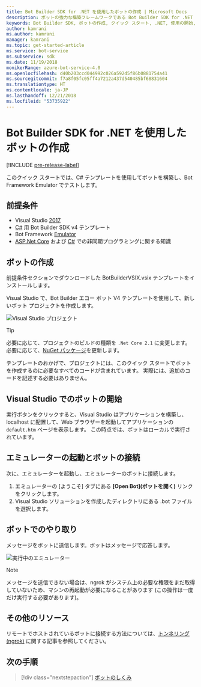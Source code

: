```yaml
---
title: Bot Builder SDK for .NET を使用したボットの作成 | Microsoft Docs
description: ボットの強力な構築フレームワークである Bot Builder SDK for .NET を使用してボットを作成します。
keywords: Bot Builder SDK, ボットの作成, クイック スタート, .NET, 使用の開始, C# ボット
author: kamrani
ms.author: kamrani
manager: kamrani
ms.topic: get-started-article
ms.service: bot-service
ms.subservice: sdk
ms.date: 11/19/2018
monikerRange: azure-bot-service-4.0
ms.openlocfilehash: d40b203ccd044992c026a592d5f86b0881754a41
ms.sourcegitcommit: f7a8f05fc05ff4a7212a437d540485bf68831604
ms.translationtype: HT
ms.contentlocale: ja-JP
ms.lasthandoff: 12/21/2018
ms.locfileid: "53735922"
---
```

# <a name="create-a-bot-with-the-bot-builder-sdk-for-net"></a>Bot Builder SDK for .NET を使用したボットの作成
[!INCLUDE [pre-release-label](../includes/pre-release-label.md)]

このクイック スタートでは、C# テンプレートを使用してボットを構築し、Bot Framework Emulator でテストします。

## <a name="prerequisites"></a>前提条件
- Visual Studio [2017](https://www.visualstudio.com/downloads)
- [C#](https://aka.ms/bot-vsix) 用 Bot Builder SDK v4 テンプレート
- Bot Framework [Emulator](https://aka.ms/Emulator-wiki-getting-started)
- [ASP.Net Core](https://docs.microsoft.com/aspnet/core/) および [C#](https://docs.microsoft.com/en-us/dotnet/csharp/programming-guide/concepts/async/index) での非同期プログラミングに関する知識

## <a name="create-a-bot"></a>ボットの作成
前提条件セクションでダウンロードした BotBuilderVSIX.vsix テンプレートをインストールします。

Visual Studio で、Bot Builder エコー ボット V4 テンプレートを使用して、新しいボット プロジェクトを作成します。

![Visual Studio プロジェクト](../media/azure-bot-quickstarts/bot-builder-dotnet-project.png)

> [!TIP] 
> 必要に応じて、プロジェクトのビルドの種類を ``.Net Core 2.1`` に変更します。必要に応じて、[NuGet パッケージ](https://docs.microsoft.com/en-us/nuget/quickstart/install-and-use-a-package-in-visual-studio)を更新します。

テンプレートのおかげで、プロジェクトには、このクイック スタートでボットを作成するのに必要なすべてのコードが含まれています。 実際には、追加のコードを記述する必要はありません。

## <a name="start-your-bot-in-visual-studio"></a>Visual Studio でのボットの開始

実行ボタンをクリックすると、Visual Studio はアプリケーションを構築し、localhost に配置して、Web ブラウザーを起動してアプリケーションの `default.htm` ページを表示します。 この時点では、ボットはローカルで実行されています。

## <a name="start-the-emulator-and-connect-your-bot"></a>エミュレーターの起動とボットの接続

次に、エミュレーターを起動し、エミュレーターのボットに接続します。

1. エミュレーターの [ようこそ] タブにある **[Open Bot]\(ボットを開く\)** リンクをクリックします。 
2. Visual Studio ソリューションを作成したディレクトリにある .bot ファイルを選択します。

## <a name="interact-with-your-bot"></a>ボットでのやり取り

メッセージをボットに送信します。ボットはメッセージで応答します。

![実行中のエミュレーター](../media/emulator-v4/emulator-running.png)

> [!NOTE]
> メッセージを送信できない場合は、ngrok がシステム上の必要な権限をまだ取得していないため、マシンの再起動が必要になることがあります (この操作は一度だけ実行する必要があります)。

## <a name="additional-resources"></a>その他のリソース

リモートでホストされているボットに接続する方法については、[トンネリング (ngrok)](https://github.com/Microsoft/BotFramework-Emulator/wiki/Tunneling-(ngrok)) に関する記事を参照してください。

## <a name="next-steps"></a>次の手順

> [!div class="nextstepaction"]
> [ボットのしくみ](../v4sdk/bot-builder-basics.md) 
